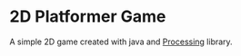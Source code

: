 # 2D Platformer Game

A simple 2D game created with java and [Processing](https://www.processing.org) library.


